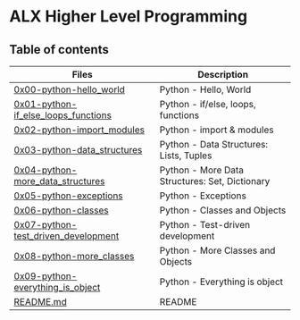 # ALX Higher Level Programming

## Table of contents
Files | Description
----- | -----------
[0x00-python-hello_world](0x00-python-hello_world) | Python - Hello, World
[0x01-python-if_else_loops_functions](0x01-python-if_else_loops_functions) | Python - if/else, loops, functions
[0x02-python-import_modules](0x02-python-import_modules) | Python - import & modules
[0x03-python-data_structures](0x03-python-data_structures) | Python - Data Structures: Lists, Tuples
[0x04-python-more_data_structures](0x04-python-more_data_structures) | Python - More Data Structures: Set, Dictionary 
[0x05-python-exceptions](0x05-python-exceptions) | Python - Exceptions
[0x06-python-classes](0x06-python-classes) | Python - Classes and Objects
[0x07-python-test_driven_development](0x07-python-test_driven_development) | Python - Test-driven development
[0x08-python-more_classes](0x08-python-more_classes) | Python - More Classes and Objects
[0x09-python-everything_is_object](0x09-python-everything_is_object) | Python - Everything is object
[README.md](README.md) | README
